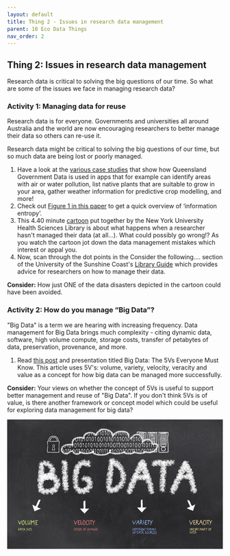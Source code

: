 ```yaml
---
layout: default
title: Thing 2 - Issues in research data management
parent: 10 Eco Data Things
nav_order: 2
---
```


## Thing 2: Issues in research data management

Research data is critical to solving the big questions of our time.  So what are some of the issues we face in managing research data?

### Activity 1: Managing data for reuse
Research data is for everyone. Governments and universities all around Australia and the world are now encouraging researchers to better manage their data so others can re-use it.

Research data might be critical to solving the big questions of our time, but so much data are being lost or poorly managed.

1.	Have a look at the [various case studies](https://data.qld.gov.au/article/case-studies) that show how Queensland Government Data is used in apps that for example can identify areas with air or water pollution, list native plants that are suitable to grow in your area, gather weather information for predictive crop modelling, and more!
2.	Check out [Figure 1 in this paper](https://esajournals.onlinelibrary.wiley.com/doi/full/10.1890/1051-0761%281997%29007%5B0330%3ANMFTES%5D2.0.CO%3B2) to get a quick overview of ‘information entropy’.
3.	This 4.40 minute [cartoon](https://www.youtube.com/watch?v=66oNv_DJuPc) put together by the New York University Health Sciences Library is about what happens when a researcher hasn't managed their data (at all…). What could possibly go wrong!?
As you watch the cartoon jot down the data management mistakes which interest or appal you.
5.	Now, scan through the dot points in the Consider the following…. section of the University of the Sunshine Coast's [Library Guide](http://libguides.usc.edu.au/c.php?g=508408&p=3477838) which provides advice for researchers on how to manage their data.

**Consider:** How just ONE of the data disasters depicted in the cartoon could have been avoided.

### Activity 2: How do you manage “Big Data”?
"Big Data" is a term we are hearing with increasing frequency. Data management for Big Data brings much complexity - citing dynamic data, software, high volume compute, storage costs, transfer of petabytes of data, preservation, provenance, and more.

1.	Read [this post](https://www.linkedin.com/pulse/20140306073407-64875646-big-data-the-5-vs-everyone-must-know/) and presentation titled Big Data: The 5Vs Everyone Must Know.
This article uses 5V's: volume, variety, velocity, veracity and value as a concept for how big data can be managed more successfully.

**Consider:** Your views on whether the concept of 5Vs is useful to support better management and reuse of "Big Data". If you don't think 5Vs is of value, is there another framework or concept model which could be useful for exploring data management for big data?

![](images/big-data.jpg)
